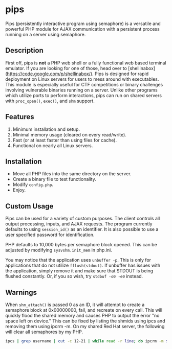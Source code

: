 pips
====

Pips (persistently interactive program using semaphore) is a versatile and powerful PHP module for AJAX communication with a persistent process running on a server using semaphore.

Description
-----------

First off, pips is <b>not</b> a PHP web shell or a fully functional web based terminal emulator. If you are looking for one of those, head over to [shellinabox] (https://code.google.com/p/shellinabox/). Pips is designed for rapid deployment on Linux servers for users to mess around with executables. This module is especially useful for CTF competitions or binary challenges involving vulnerable binaries running on a server. Unlike other programs which utilize ports to perform interactions, pips can run on shared servers with `proc_open()`, `exec()`, and `shm` support.

Features
--------
1. Minimum installation and setup.
2. Minimal memory usage (cleared on every read/write).
3. Fast (or at least faster than using files for cache).
4. Functional on nearly all Linux servers.

Installation
------------

- Move all PHP files into the same directory on the server.
- Create a binary file to test functionality.
- Modify `config.php`.
- Enjoy.

Custom Usage
------------

Pips can be used for a variety of custom purposes. The client controls all output processing, inputs, and AJAX requests. The program currently defaults to using `session_id()` as an identifier. It is also possible to use a user specified password for identification.

PHP defaults to 10,000 bytes per semaphore block opened. This can be adjusted by modifying `sysvshm.init_mem` in php.ini.

You may notice that the application uses `unbuffer -p`. This is only for applications that do not utilize `fflush(stdout)`. If unbuffer has issues with the application, simply remove it and make sure that STDOUT is being flushed constantly. Or, if you so wish, try `stdbuf -o0 -e0` instead.

Warnings
--------

When `shm_attach()` is passed 0 as an ID, it will attempt to create a semaphore block at 0x00000000, fail, and recreate on every call. This will quickly flood the shared memory and causes PHP to output the error "no space left on device." This can be fixed by listing the shmids using ipcs and removing them using ipcrm -m. On my shared Red Hat server, the following will clear all semaphores by my PHP.

```bash
ipcs | grep username | cut -c 12-21 | while read -r line; do ipcrm -m $line; done
```
